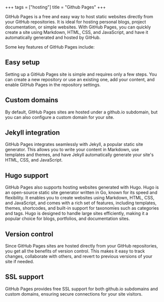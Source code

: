 +++
tags = ["hosting"]
title = "Github Pages"
+++

GitHub Pages is a free and easy way to host static websites directly 
from your GitHub repositories. 
It is ideal for hosting personal blogs, project documentation, 
or simple websites. 
With GitHub Pages, you can quickly create a site using Markdown, 
HTML, CSS, and JavaScript, and have it automatically generated and 
hosted by GitHub.

Some key features of GitHub Pages include:

## Easy setup

Setting up a GitHub Pages site is simple and requires only a few steps. You can create a new repository or use an existing one, add your content, and enable GitHub Pages in the repository settings.

## Custom domains

By default, GitHub Pages sites are hosted under a github.io subdomain, but you can also configure a custom domain for your site.

## Jekyll integration

GitHub Pages integrates seamlessly with Jekyll, a popular static site generator. 
This allows you to write your content in Markdown, use templates and themes, 
and have Jekyll automatically generate your site's HTML, CSS, and JavaScript.

## Hugo support

GitHub Pages also supports hosting websites generated with Hugo. 
Hugo is an open-source static site generator written in Go, 
known for its speed and flexibility. 
It enables you to create websites using Markdown, HTML, CSS, and JavaScript, 
and comes with a rich set of features, including templates, themes, shortcodes, 
and built-in support for taxonomies such as categories and tags. 
Hugo is designed to handle large sites efficiently, making it a 
popular choice for blogs, portfolios, and documentation sites.

## Version control

Since GitHub Pages sites are hosted directly from your GitHub repositories, 
you get all the benefits of version control. This makes it easy to track 
changes, collaborate with others, and revert to previous versions of your site if needed.

## SSL support

GitHub Pages provides free SSL support for both github.io subdomains and 
custom domains, ensuring secure connections for your site visitors.